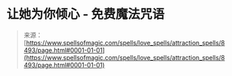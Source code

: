 <!--yml

category: 未分类

date: 2024-06-12 18:43:52

-->

# 让她为你倾心 - 免费魔法咒语

> 来源：[https://www.spellsofmagic.com/spells/love_spells/attraction_spells/8493/page.html#0001-01-01](https://www.spellsofmagic.com/spells/love_spells/attraction_spells/8493/page.html#0001-01-01)
